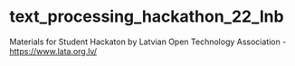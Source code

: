 # text_processing_hackathon_22_lnb
Materials for Student Hackaton by Latvian Open Technology Association - https://www.lata.org.lv/

